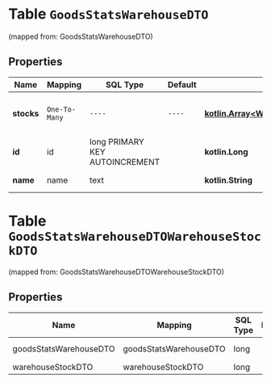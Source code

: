 
# Table `GoodsStatsWarehouseDTO`
(mapped from: GoodsStatsWarehouseDTO)

## Properties
Name | Mapping | SQL Type | Default | Type | Description | Notes
---- | ------- | -------- | ------- | ---- | ----------- | -----
**stocks** | `One-To-Many` | `----` | `----`  | [**kotlin.Array&lt;WarehouseStockDTO&gt;**](WarehouseStockDTO.md) | Информация об остатках товаров на складе. | 
**id** | id | long PRIMARY KEY AUTOINCREMENT |  | **kotlin.Long** | Идентификатор склада. |  [optional]
**name** | name | text |  | **kotlin.String** | Название склада. |  [optional]


# **Table `GoodsStatsWarehouseDTOWarehouseStockDTO`**
(mapped from: GoodsStatsWarehouseDTOWarehouseStockDTO)

## Properties
Name | Mapping | SQL Type | Default | Type | Description | Notes
---- | ------- | -------- | ------- | ---- | ----------- | -----
goodsStatsWarehouseDTO | goodsStatsWarehouseDTO | long | | kotlin.Long | Primary Key | *one*
warehouseStockDTO | warehouseStockDTO | long | | kotlin.Long | Foreign Key | *many*





